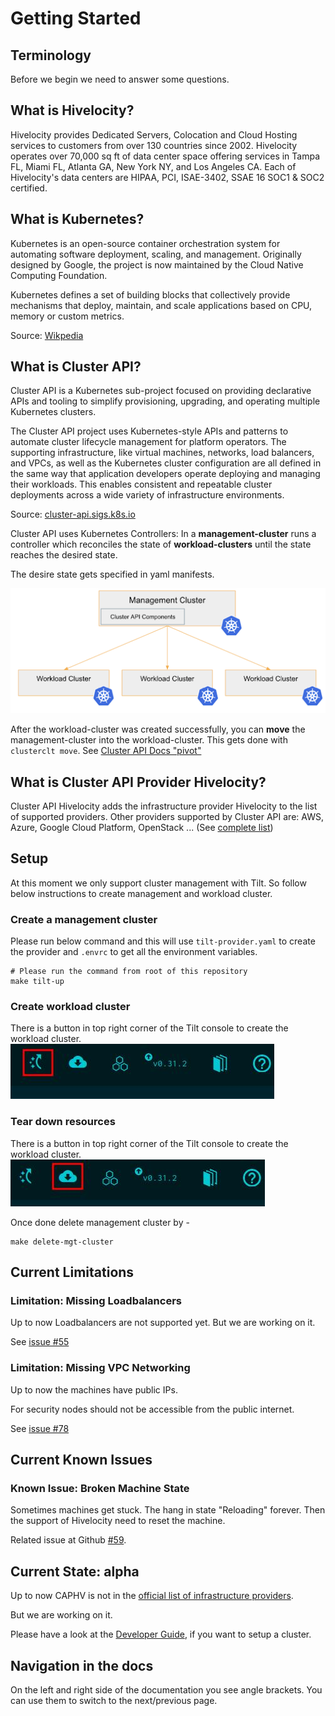 # Getting Started

## Terminology

Before we begin we need to answer some questions.

## What is Hivelocity?

Hivelocity provides Dedicated Servers, Colocation and Cloud Hosting services to customers from over 130 countries since 2002. Hivelocity operates over 70,000 sq ft of data center space offering services in Tampa FL, Miami FL, Atlanta GA, New York NY, and Los Angeles CA. Each of Hivelocity's data centers are HIPAA, PCI, ISAE-3402, SSAE 16 SOC1 & SOC2 certified.

## What is Kubernetes?

Kubernetes is an open-source container orchestration system for automating software deployment, scaling, and management. Originally designed by Google, the project is now maintained by the Cloud Native Computing Foundation.

Kubernetes defines a set of building blocks that collectively provide mechanisms that deploy, maintain, and scale applications based on CPU, memory or custom metrics.

Source: [Wikpedia](https://en.wikipedia.org/wiki/Kubernetes)

## What is Cluster API?

Cluster API is a Kubernetes sub-project focused on providing declarative APIs and tooling to simplify provisioning, upgrading, and operating multiple Kubernetes clusters.

The Cluster API project uses Kubernetes-style APIs and patterns to automate cluster lifecycle management for platform operators. The supporting infrastructure, like virtual machines, networks, load balancers, and VPCs, as well as the Kubernetes cluster configuration are all defined in the same way that application developers operate deploying and managing their workloads. This enables consistent and repeatable cluster deployments across a wide variety of infrastructure environments.

Source: [cluster-api.sigs.k8s.io](https://cluster-api.sigs.k8s.io/)

Cluster API uses Kubernetes Controllers: In a **management-cluster** runs a controller which reconciles the state of **workload-clusters** until the state reaches the desired state.

The desire state gets specified in yaml manifests.

![cluster-api: management-cluster and workload-clusters](./cluster-api.png)

After the workload-cluster was created successfully, you can **move** the management-cluster into the workload-cluster. This gets done with `clusterclt move`. See [Cluster API Docs "pivot"](https://cluster-api.sigs.k8s.io/clusterctl/commands/move.html#pivot)


## What is Cluster API Provider Hivelocity?

Cluster API Hivelocity adds the infrastructure provider Hivelocity to the list of supported providers. Other providers supported by Cluster API are: AWS, Azure, Google Cloud Platform, OpenStack ... (See [complete list](https://cluster-api.sigs.k8s.io/reference/providers.html#infrastructure))

## Setup

At this moment we only support cluster management with Tilt. So follow below instructions to create management and workload cluster.

### Create a management cluster

Please run below command and this will use `tilt-provider.yaml` to create the provider and
`.envrc` to get all the environment variables.
```shell
# Please run the command from root of this repository
make tilt-up
```

### Create workload cluster

There is a button in top right corner of the Tilt console to create the workload cluster.
![Screenshot of Tilt](./create_workload.jpg)

### Tear down resources

There is a button in top right corner of the Tilt console to create the workload cluster.
![Screenshot of Tilt](./delete_workload.jpg)

Once done delete management cluster by -
```shell
make delete-mgt-cluster
```

## Current Limitations

### Limitation: Missing Loadbalancers

Up to now Loadbalancers are not supported yet. But we are working on it.

See [issue #55](https://github.com/hivelocity/cluster-api-provider-hivelocity/issues/55)

### Limitation: Missing VPC Networking

Up to now the machines have public IPs.

For security nodes should not be accessible from the public internet.

See [issue #78](https://github.com/hivelocity/cluster-api-provider-hivelocity/issues/78)

## Current Known Issues

### Known Issue: Broken Machine State

Sometimes machines get stuck. The hang in state "Reloading" forever. Then the support of Hivelocity
need to reset the machine.

Related issue at Github [#59](https://github.com/hivelocity/cluster-api-provider-hivelocity/issues/59).

## Current State: alpha

Up to now CAPHV is not in the [official list of infrastructure providers](https://cluster-api.sigs.k8s.io/reference/providers.html#infrastructure).

But we are working on it.

Please have a look at the [Developer Guide](../developer/index.md), if you want to setup a cluster.

## Navigation in the docs

On the left and right side of the documentation you see angle brackets. You can use them to switch to the next/previous page.
